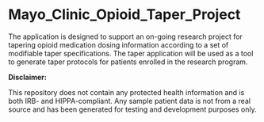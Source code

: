 # Mayo_Clinic_Opioid_Taper_Project

The application is designed to support an on-going research project for tapering opioid medication dosing information according to a set of modifiable taper specifications. The taper application will be used as a tool to generate taper protocols for patients enrolled in the research program. 

**Disclaimer:** 

This repository does not contain any protected health information and is both IRB- and HIPPA-compliant. Any sample patient data is not from a real source and has been generated for testing and development purposes only.
